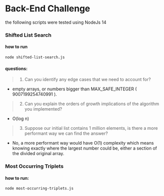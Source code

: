 # Back-End Challenge

the following scripts were tested using NodeJs 14

### Shifted List Search

#### how to run

```sh
node shifted-list-search.js
```
#### questions:

> 1. Can you identify any edge cases that we need to account for?
- empty arrays, or numbers bigger than MAX_SAFE_INTEGER ( 9007199254740991 ).

> 2. Can you explain the orders of growth implications of the algorithm you implemented?
- O(log n)

> 3. Suppose our initial list contains 1 million elements, is there a more performant way we can find the answer?
- No, a more performant way would have O(1) complexity which means knowing exactly where the largest number could be, either a section of the divided original array. 

### Most Occurring Triplets

#### how to run:

```sh
node most-occurring-triplets.js
```
